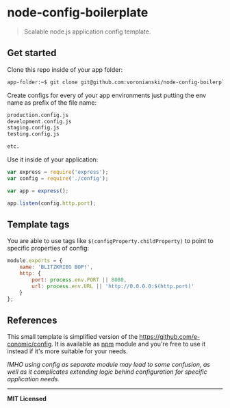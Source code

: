 # node-config-boilerplate

> Scalable node.js application config template.

## Get started

Clone this repo inside of your app folder:

```bash
app-folder:~$ git clone git@github.com:voronianski/node-config-boilerplate.git config
```

Create configs for every of your app environments just putting the env name as prefix of the file name:

```bash
production.config.js
development.config.js
staging.config.js
testing.config.js

etc.
```

Use it inside of your application:

```javascript
var express = require('express');
var config = require('./config');

var app = express();

app.listen(config.http.port);
```

## Template tags

You are able to use tags like `$(configProperty.childProperty)` to point to specific properties of config:

```javascript
module.exports = {
    name: 'BLITZKRIEG BOP!',
    http: {
        port: process.env.PORT || 8080,
        url: process.env.URL || 'http://0.0.0.0:$(http.port)'
    }
};
```

## References

This small template is simplified version of the https://github.com/e-conomic/config. It is available as [npm](https://www.npmjs.org/package/cnf) module and you're free to use it instead if it's more suitable for your needs. 

_IMHO using config as separate module may lead to some confusion, as well as it complicates extending logic behind configuration for specific application needs._

---

**MIT Licensed**